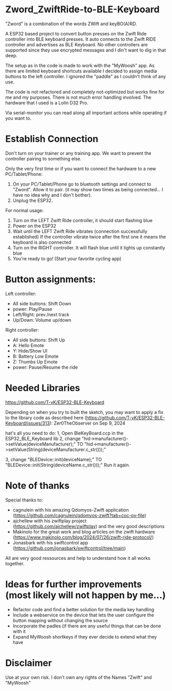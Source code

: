 # Zword_ZwiftRide-to-BLE-Keyboard
"Zword" is a combination of the words ZWift and keyBO(A)RD.

A ESP32 based project to convert button presses on the Zwift Ride controller into BLE keyboard presses. It auto connects to the Zwift RIDE controller and advertises as BLE Keyboard. No other controllers are supported since they use encrypted messages and I din't want to dig in that deep. 


The setup as in the code is made to work with the "MyWoosh" app.
As there are limited keyboard shortcuts available I decided to assign media buttons to the left controller.
I ignored the "paddle" as I couldn't think of any use.

The code is not refactored and completely not-optimized but works fine for me and my purposes. 
There is not much error handling involved.
The hardware that I used is a Lolin D32 Pro.

Via serial-monitor you can read along all important actions while operating if you want to.

# Establish Connection
Don't turn on your trainer or any training app. We want to prevent the controller pairing to something else.

Only the very first time or if you want to connect the hardware to a new PC/Tablet/Phone:
  1) On your PC/Tablet/Phone go to bluetooth settings and connect to "Zword". Allow it to pair.
  (it may show two times as being connected... I have no idea why and I don't bother).
  2) Unplug the ESP32.

For normal usage:
  1) Turn on the LEFT Zwift Ride controller, it should start flashing blue
  2) Power on the ESP32
  3) Wait until the LEFT Zwift Ride vibrates (connection successfully established)
     If the controller vibrate twice after the first one it means the keyboard is also connected
  4) Turn on the RIGHT controller. It will flash blue until it lights up constantly blue
  5) You're ready to go! (Start your favorite cycling app)

# Button assignments:
Left controller:
  - All side buttons:   Shift Down
  - power:              Play/Pause
  - Left/Right:         prev./next track
  - Up/Down:            Volume up/down

Right controller:
  - All side buttons:   Shift Up
  - A:                  Hello Emote
  - Y:                  Hide/Show UI
  - B:                  Battery Low Emote
  - Z:                  Thumbs Up Emote
  - power:              Pause/Resume the ride

# Needed Libraries
https://github.com/T-vK/ESP32-BLE-Keyboard

Depending on when you try to built the sketch, you may want to apply a fix to the library code as described here
(https://github.com/T-vK/ESP32-BLE-Keyboard/issues/313):
Zer0TheObserver on Sep 9, 2024

hat's all you need to do:
1, Open BleKeyBoard.ccp in the ESP32_BLE_Keyboard lib
2, change "hid->manufacturer()->setValue(deviceManufacturer);" TO "hid->manufacturer()->setValue(String(deviceManufacturer.c_str()));"

3, change "BLEDevice::init(deviceName);" TO "BLEDevice::init(String(deviceName.c_str()));"
Run it again.

# Note of thanks
Special thanks to:
- cagnulein with his amazing Qdomyos-Zwift application (https://github.com/cagnulein/qdomyos-zwift?tab=coc-ov-file)
- ajchellew with his zwiftplay project (https://github.com/ajchellew/zwiftplay) and the very good descriptions
- Makinolo for the great work and blog articles on the zwift hardware (https://www.makinolo.com/blog/2024/07/26/zwift-ride-protocol/)
- Jonasbark with his swiftcontrol app (https://github.com/jonasbark/swiftcontrol/tree/main)

All are very good ressources and help to understand how it all works together.

# Ideas for further improvements (most likely will not happen by me...)
- Refactor code and find a better solution for the media key handling
- Include a webservice on the device that lets the user configure the button mapping without changing the source
- Incorporate the padles (if there are any useful things that can be done with it
- Expand MyWoosh shortkeys if they ever decide to extend what they have

# Disclaimer
Use at your own risk. I don't own any rights of the Names "Zwift" and "MyWoosh"



